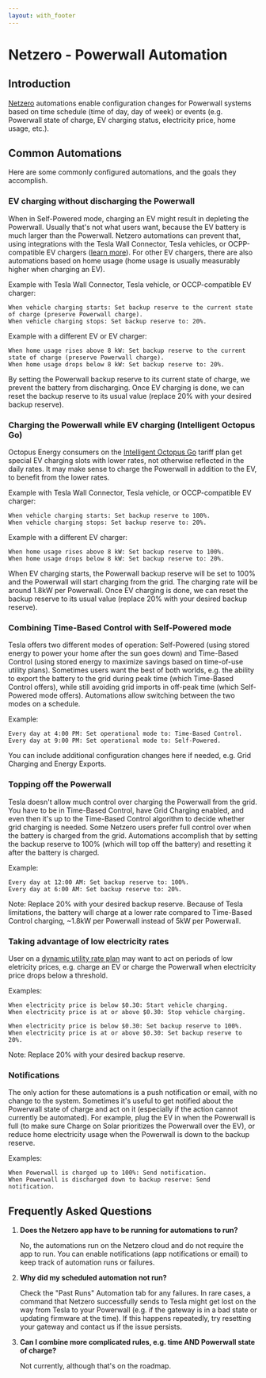 ```yaml
---
layout: with_footer
---
```


# Netzero - Powerwall Automation

## Introduction

[Netzero](https://www.netzero.energy) automations enable configuration changes for Powerwall systems based
on time schedule (time of day, day of week) or events (e.g. Powerwall state of charge, EV charging status, electricity price, home usage, etc.).


## Common Automations

Here are some commonly configured automations, and the goals they accomplish.

### EV charging without discharging the Powerwall

When in Self-Powered mode, charging an EV might result in depleting the Powerwall. Usually that's not what users want, because the EV battery is much larger than the Powerwall. Netzero automations can prevent that, using integrations with the Tesla Wall Connector, Tesla vehicles, or OCPP-compatible EV chargers ([learn more](https://www.netzero.energy/docs/ev_charger_settings)). For other EV chargers, there are also automations based on home usage (home usage is usually measurably higher when charging an EV).

Example with Tesla Wall Connector, Tesla vehicle, or OCCP-compatible EV charger:
```
When vehicle charging starts: Set backup reserve to the current state of charge (preserve Powerwall charge).
When vehicle charging stops: Set backup reserve to: 20%.
```

Example with a different EV or EV charger:
```
When home usage rises above 8 kW: Set backup reserve to the current state of charge (preserve Powerwall charge).
When home usage drops below 8 kW: Set backup reserve to: 20%.
```

By setting the Powerwall backup reserve to its current state of charge, we prevent the battery from discharging. Once EV charging is done, we can reset the backup reserve to its usual value (replace 20% with your desired backup reserve).


### Charging the Powerwall while EV charging (Intelligent Octopus Go)

Octopus Energy consumers on the [Intelligent Octopus Go](https://octopus.energy/smart/intelligent-octopus-go/) tariff plan get special EV charging slots with lower rates, not otherwise reflected in the daily rates. It may make sense to charge the Powerwall in addition to the EV, to benefit from the lower rates.

Example with Tesla Wall Connector, Tesla vehicle, or OCCP-compatible EV charger:
```
When vehicle charging starts: Set backup reserve to 100%.
When vehicle charging stops: Set backup reserve to: 20%.
```

Example with a different EV charger:
```
When home usage rises above 8 kW: Set backup reserve to 100%.
When home usage drops below 8 kW: Set backup reserve to: 20%.
```

When EV charging starts, the Powerwall backup reserve will be set to 100% and the Powerwall will start charging from the grid. The charging rate will be around 1.8kW per Powerwall. Once EV charging is done, we can reset the backup reserve to its usual value (replace 20% with your desired backup reserve).


### Combining Time-Based Control with Self-Powered mode

Tesla offers two different modes of operation: Self-Powered (using stored energy to power your home after the sun goes down) and Time-Based Control (using stored energy to maximize savings based on time-of-use utility plans). Sometimes users want the best of both worlds, e.g. the ability to export the battery to the grid during peak time (which Time-Based Control offers), while still avoiding grid imports in off-peak time (which Self-Powered mode offers). Automations allow switching between the two modes on a schedule.

Example:
```
Every day at 4:00 PM: Set operational mode to: Time-Based Control.
Every day at 9:00 PM: Set operational mode to: Self-Powered.
```

You can include additional configuration changes here if needed, e.g. Grid Charging and Energy Exports.

### Topping off the Powerwall

Tesla doesn't allow much control over charging the Powerwall from the grid. You have to be in Time-Based Control, have Grid Charging enabled, and even then it's up to the Time-Based Control algorithm to decide whether grid charging is needed. Some Netzero users prefer full control over when the battery is charged from the grid. Automations accomplish that by setting the backup reserve to 100% (which will top off the battery) and resetting it after the battery is charged.

Example:
```
Every day at 12:00 AM: Set backup reserve to: 100%.
Every day at 6:00 AM: Set backup reserve to: 20%.
```

Note: Replace 20% with your desired backup reserve. Because of Tesla limitations, the battery will charge at a lower rate compared to Time-Based Control charging, ~1.8kW per Powerwall instead of 5kW per Powerwall.


### Taking advantage of low electricity rates

User on a [dynamic utility rate plan](https://www.netzero.energy/docs/tariffs) may want to act on periods of low eletricity prices, e.g. charge an EV or charge the Powerwall when electricity price drops below a threshold.

Examples:

```
When electricity price is below $0.30: Start vehicle charging.
When electricity price is at or above $0.30: Stop vehicle charging.
```

```
When electricity price is below $0.30: Set backup reserve to 100%.
When electricity price is at or above $0.30: Set backup reserve to 20%.
```

Note: Replace 20% with your desired backup reserve.


### Notifications

The only action for these automations is a push notification or email, with no change to the system. Sometimes it's useful to get notified about the Powerwall state of charge and act on it (especially if the action cannot currently be automated). For example, plug the EV in when the Powerwall is full (to make sure Charge on Solar prioritizes the Powerwall over the EV), or reduce home electricity usage when the Powerwall is down to the backup reserve.

Examples:
```
When Powerwall is charged up to 100%: Send notification.
When Powerwall is discharged down to backup reserve: Send notification.
```


## Frequently Asked Questions

1. **Does the Netzero app have to be running for automations to run?**

   No, the automations run on the Netzero cloud and do not require the app to run. You can enable notifications (app notifications or email) to keep track of automation runs or failures.

2. **Why did my scheduled automation not run?**

   Check the "Past Runs" Automation tab for any failures. In rare cases, a command that Netzero successfully sends to Tesla might get lost on the way from Tesla to your Powerwall (e.g. if the gateway is
   in a bad state or updating firmware at the time). If this happens repeatedly, try resetting your gateway and contact us if the issue persists.

3. **Can I combine more complicated rules, e.g. time AND Powerwall state of charge?**

   Not currently, although that's on the roadmap.
